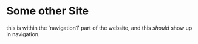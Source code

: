 # Some other Site


this is within the 'navigation1' part of the website, and this _should_ show up in navigation.
